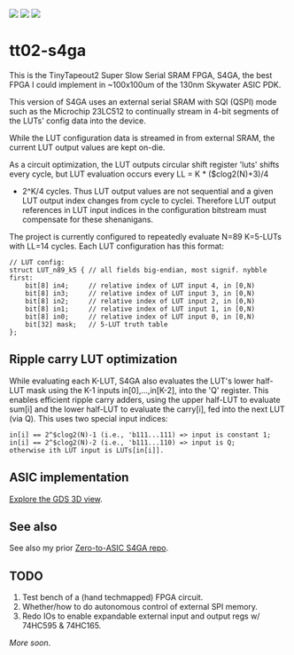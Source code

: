 ![](../../workflows/gds/badge.svg) ![](../../workflows/docs/badge.svg) ![](../../workflows/test/badge.svg)

# tt02-s4ga

This is the TinyTapeout2 Super Slow Serial SRAM FPGA, S4GA, the best
FPGA I could implement in ~100x100um of the 130nm Skywater ASIC PDK.

This version of S4GA uses an external serial SRAM with SQI (QSPI) mode
such as the Microchip 23LC512 to continually stream in 4-bit segments
of the LUTs' config data into the device.

While the LUT configuration data is streamed in from external SRAM,
the current LUT output values are kept on-die.

As a circuit optimization, the LUT outputs circular shift register 'luts'
shifts every cycle, but LUT evaluation occurs every LL = K * ($clog2(N)+3)/4
+ 2^K/4 cycles. Thus LUT output values are not sequential and a given
LUT output index changes from cycle to cyclei. Therefore LUT output
references in LUT input indices in the configuration bitstream must
compensate for these shenanigans.

The project is currently configured to repeatedly evaluate N=89 K=5-LUTs with LL=14 cycles.
Each LUT configuration has this format:

    // LUT config:
    struct LUT_n89_k5 { // all fields big-endian, most signif. nybble first:
        bit[8] in4;     // relative index of LUT input 4, in [0,N)
        bit[8] in3;     // relative index of LUT input 3, in [0,N)
        bit[8] in2;     // relative index of LUT input 2, in [0,N)
        bit[8] in1;     // relative index of LUT input 1, in [0,N)
        bit[8] in0;     // relative index of LUT input 0, in [0,N)
        bit[32] mask;   // 5-LUT truth table
    };

## Ripple carry LUT optimization

While evaluating each K-LUT, S4GA also evaluates the LUT's lower half-LUT
mask using the K-1 inputs in[0],...,in[K-2], into the 'Q' register.
This enables efficient ripple carry adders, using the upper half-LUT
to evaluate sum[i] and the lower half-LUT to evaluate the carry[i],
fed into the next LUT (via Q).  This uses two special input indices:

    in[i] == 2^$clog2(N)-1 (i.e., 'b111...111) => input is constant 1;
    in[i] == 2^$clog2(N)-2 (i.e., 'b111...110) => input is Q;
    otherwise ith LUT input is LUTs[in[i]].

## ASIC implementation

[Explore the GDS 3D view](https://grayresearch.github.io/tt02-s4ga).

## See also

See also my prior [Zero-to-ASIC S4GA repo](https://github.com/grayresearch/s4ga).

## TODO

1. Test bench of a (hand techmapped) FPGA circuit.
2. Whether/how to do autonomous control of external SPI memory.
3. Redo IOs to enable expandable external input and output regs w/ 74HC595 & 74HC165.

_More soon_.
